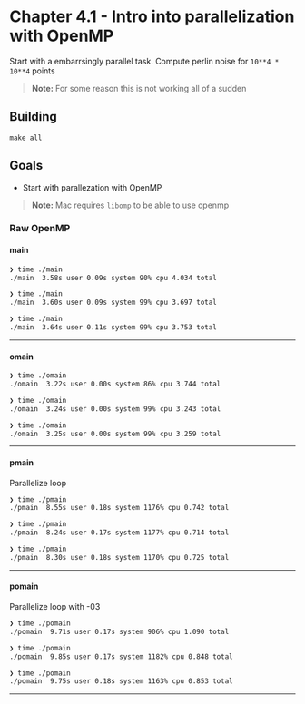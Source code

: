 # Chapter 4.1 - Intro into parallelization with OpenMP

Start with a embarrsingly parallel task. Compute perlin noise for `10**4 * 10**4` points

> **Note:** For some reason this is not working all of a sudden

## Building

```
make all
```

## Goals

- Start with parallezation with OpenMP

> **Note:** Mac requires `libomp` to be able to use openmp

### Raw OpenMP

#### main

```sh
❯ time ./main
./main  3.58s user 0.09s system 90% cpu 4.034 total

❯ time ./main
./main  3.60s user 0.09s system 99% cpu 3.697 total

❯ time ./main
./main  3.64s user 0.11s system 99% cpu 3.753 total
```

---

#### omain

```sh
❯ time ./omain
./omain  3.22s user 0.00s system 86% cpu 3.744 total

❯ time ./omain
./omain  3.24s user 0.00s system 99% cpu 3.243 total

❯ time ./omain
./omain  3.25s user 0.00s system 99% cpu 3.259 total
```

---

#### pmain

Parallelize loop

```sh
❯ time ./pmain
./pmain  8.55s user 0.18s system 1176% cpu 0.742 total

❯ time ./pmain
./pmain  8.24s user 0.17s system 1177% cpu 0.714 total

❯ time ./pmain
./pmain  8.30s user 0.18s system 1170% cpu 0.725 total
```
---

#### pomain

Parallelize loop with -03

```sh
❯ time ./pomain
./pomain  9.71s user 0.17s system 906% cpu 1.090 total

❯ time ./pomain
./pomain  9.85s user 0.17s system 1182% cpu 0.848 total

❯ time ./pomain
./pomain  9.75s user 0.18s system 1163% cpu 0.853 total
```

---


